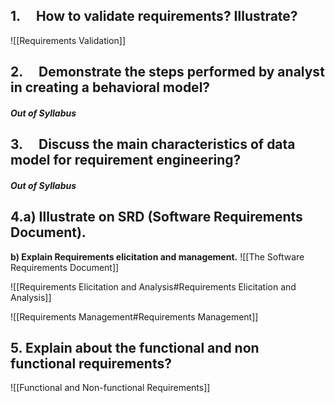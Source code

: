 ## **1.     How to validate requirements? Illustrate?**
![[Requirements Validation]]
## **2.     Demonstrate the steps performed by analyst in creating a behavioral model?**
##### Out of Syllabus


## **3.     Discuss the main characteristics of data model for requirement engineering?**
##### Out of Syllabus


## **4.a) Illustrate on SRD (Software Requirements Document).**
**b) Explain Requirements elicitation and management.**
![[The Software Requirements Document]]

![[Requirements Elicitation and Analysis#Requirements Elicitation and Analysis]]

![[Requirements Management#Requirements Management]]
## **5. Explain about the functional and non functional requirements?**

![[Functional and Non-functional Requirements]]
